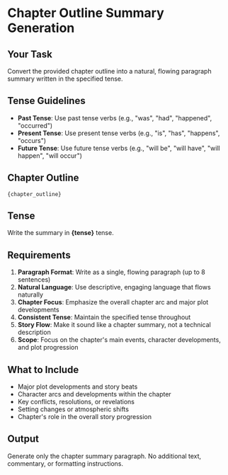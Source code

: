 # Chapter Outline Summary Generation

## Your Task
Convert the provided chapter outline into a natural, flowing paragraph summary written in the specified tense.

## Tense Guidelines
- **Past Tense**: Use past tense verbs (e.g., "was", "had", "happened", "occurred")
- **Present Tense**: Use present tense verbs (e.g., "is", "has", "happens", "occurs") 
- **Future Tense**: Use future tense verbs (e.g., "will be", "will have", "will happen", "will occur")

## Chapter Outline
```
{chapter_outline}
```

## Tense
Write the summary in **{tense}** tense.

## Requirements
1. **Paragraph Format**: Write as a single, flowing paragraph (up to 8 sentences)
2. **Natural Language**: Use descriptive, engaging language that flows naturally
3. **Chapter Focus**: Emphasize the overall chapter arc and major plot developments
4. **Consistent Tense**: Maintain the specified tense throughout
5. **Story Flow**: Make it sound like a chapter summary, not a technical description
6. **Scope**: Focus on the chapter's main events, character developments, and plot progression

## What to Include
- Major plot developments and story beats
- Character arcs and developments within the chapter
- Key conflicts, resolutions, or revelations
- Setting changes or atmospheric shifts
- Chapter's role in the overall story progression

## Output
Generate only the chapter summary paragraph. No additional text, commentary, or formatting instructions.
